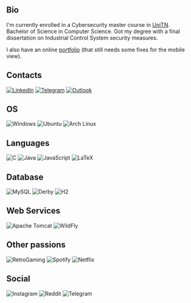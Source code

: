 ## Bio
I'm currently enrolled in a Cybersecurity master course in [UniTN](https://www.unitn.it/en).  
Bachelor of Science in Computer Science. Got my degree with a final dissertation on Industrial Control System security measures.

I also have an online [portfolio](https://lallo-unitn.github.io/Riccardo-Gennaro/) (that still needs some fixes for the mobile view).

## Contacts  
[![LinkedIn](https://img.shields.io/badge/linkedin-%230077B5.svg?style=for-the-badge&logo=linkedin&logoColor=white)](https://www.linkedin.com/in/riccardo-gennaro/)
[![Telegram](https://img.shields.io/badge/Telegram-2CA5E0?style=for-the-badge&logo=telegram&logoColor=white)](https://t.me/lallo_unitn)
[![Outlook](https://img.shields.io/badge/Microsoft_Outlook-0078D4?style=for-the-badge&logo=microsoft-outlook&logoColor=white)](mailto:riccardo.gennarox@outlook.com)

## OS
![Windows](https://img.shields.io/badge/Windows-0078D6?style=for-the-badge&logo=windows&logoColor=white)
![Ubuntu](https://img.shields.io/badge/-UBUNTU-grey?style=for-the-badge&logo=ubuntu)
![Arch Linux](https://img.shields.io/badge/-ARCH%20LINUX-black?style=for-the-badge&logo=archlinux)

## Languages
![C](https://img.shields.io/badge/c-%2300599C.svg?style=for-the-badge&logo=c&logoColor=white)
![Java](https://img.shields.io/badge/java-%23ED8B00.svg?style=for-the-badge&logo=java&logoColor=white)
![JavaScript](https://img.shields.io/badge/javascript-%23323330.svg?style=for-the-badge&logo=javascript&logoColor=%23F7DF1E)
![LaTeX](https://img.shields.io/badge/latex-%23008080.svg?style=for-the-badge&logo=latex&logoColor=white)

## Database

![MySQL](https://img.shields.io/badge/mysql-%2300f.svg?style=for-the-badge&logo=mysql&logoColor=white)
![Derby](https://img.shields.io/badge/APACHE-Derby-blue?style=for-the-badge&logo=apache)
![H2](https://img.shields.io/badge/Eclipse-H2-blue?style=for-the-badge&logo=eclipse)

## Web Services

![Apache Tomcat](https://img.shields.io/badge/APACHE-Tomcat-red?style=for-the-badge&logo=apache)
![WildFly](https://img.shields.io/badge/Red%20Hat-WildFly-red?style=for-the-badge&logo=redHat)

## Other passions

![RetroGaming](https://img.shields.io/badge/RETRO%20GAMING-GEN%205--6-blue?style=for-the-badge&logo=playstation2)
![Spotify](https://img.shields.io/badge/Spotify-1ED760?style=for-the-badge&logo=spotify&logoColor=white)
![Netflix](https://img.shields.io/badge/Netflix-E50914?style=for-the-badge&logo=netflix&logoColor=white)

## Social

![Instagram](https://img.shields.io/badge/Instagram-%23E4405F.svg?style=for-the-badge&logo=Instagram&logoColor=white)
![Reddit](https://img.shields.io/badge/Reddit-FF4500?style=for-the-badge&logo=reddit&logoColor=white)
![Telegram](https://img.shields.io/badge/Telegram-2CA5E0?style=for-the-badge&logo=telegram&logoColor=white)
